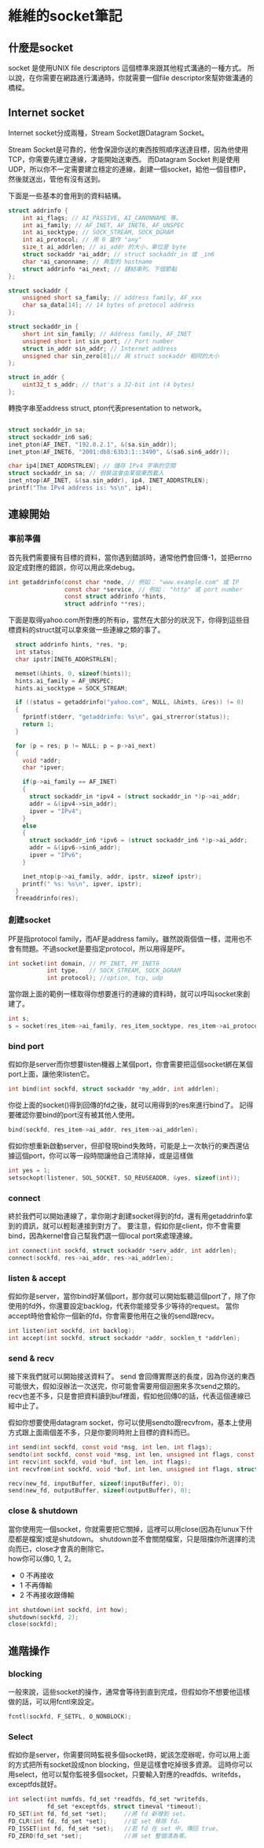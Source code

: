 # 維維的socket筆記


## 什麼是socket

socket 是使用UNIX file descriptors 這個標準來跟其他程式溝通的一種方式。
所以說，在你需要在網路進行溝通時，你就需要一個file descriptor來幫妳做溝通的橋樑。


## Internet socket
Internet socket分成兩種，Stream Socket跟Datagram Socket。

Stream Socket是可靠的，他會保證你送的東西按照順序送達目標，因為他使用TCP，你需要先建立連線，才能開始送東西。
而Datagram Socket 則是使用UDP，所以你不一定需要建立穩定的連線，創建一個socket，給他一個目標IP，然後就送出，管他有沒有送到。


下面是一些基本的會用到的資料結構。
``` C
struct addrinfo {
    int ai_flags; // AI_PASSIVE, AI_CANONNAME 等。
    int ai_family; // AF_INET, AF_INET6, AF_UNSPEC
    int ai_socktype; // SOCK_STREAM, SOCK_DGRAM
    int ai_protocol; // 用 0 當作 "any"
    size_t ai_addrlen; // ai_addr 的大小，單位是 byte
    struct sockaddr *ai_addr; // struct sockaddr_in 或 _in6
    char *ai_canonname; // 典型的 hostname
    struct addrinfo *ai_next; // 鏈結串列、下個節點
};

struct sockaddr {
    unsigned short sa_family; // address family, AF_xxx
    char sa_data[14]; // 14 bytes of protocol address
};

struct sockaddr_in {
    short int sin_family; // Address family, AF_INET
    unsigned short int sin_port; // Port number
    struct in_addr sin_addr; // Internet address
    unsigned char sin_zero[8];// 與 struct sockaddr 相同的大小
};

struct in_addr {
    uint32_t s_addr; // that's a 32-bit int (4 bytes)
};
```

轉換字串至address struct, pton代表presentation to network。

```C

struct sockaddr_in sa;
struct sockaddr_in6 sa6;
inet_pton(AF_INET, "192.0.2.1", &(sa.sin_addr));
inet_pton(AF_INET6, "2001:db8:63b3:1::3490", &(sa6.sin6_addr));

char ip4[INET_ADDRSTRLEN]; // 儲存 IPv4 字串的空間
struct sockaddr_in sa; // 假裝這會由某個東西載入
inet_ntop(AF_INET, &(sa.sin_addr), ip4, INET_ADDRSTRLEN);
printf("The IPv4 address is: %s\n", ip4);

```

## 連線開始
### 事前準備
首先我們需要擁有目標的資料，當你遇到錯誤時，通常他們會回傳-1，並把errno設定成對應的錯誤，你可以用此來debug。
```C
int getaddrinfo(const char *node, // 例如： "www.example.com" 或 IP
                const char *service, // 例如： "http" 或 port number
                const struct addrinfo *hints,
                struct addrinfo **res);
```


下面是取得yahoo.com所對應的所有ip，當然在大部分的狀況下，你得到這些目標資料的struct就可以拿來做一些連線之類的事了。

```C
  struct addrinfo hints, *res, *p;
  int status;
  char ipstr[INET6_ADDRSTRLEN];

  memset(&hints, 0, sizeof(hints));
  hints.ai_family = AF_UNSPEC;
  hints.ai_socktype = SOCK_STREAM;

  if ((status = getaddrinfo("yahoo.com", NULL, &hints, &res)) != 0)
  {
    fprintf(stderr, "getaddrinfo: %s\n", gai_strerror(status));
    return 1;
  }

  for (p = res; p != NULL; p = p->ai_next)
  {
    void *addr;
    char *ipver;

    if(p->ai_family == AF_INET)
    {
      struct sockaddr_in *ipv4 = (struct sockaddr_in *)p->ai_addr;
      addr = &(ipv4->sin_addr);
      ipver = "IPv4";
    }
    else
    {
      struct sockaddr_in6 *ipv6 = (struct sockaddr_in6 *)p->ai_addr;
      addr = &(ipv6->sin6_addr);
      ipver = "IPv6";
    }

    inet_ntop(p->ai_family, addr, ipstr, sizeof ipstr);
    printf(" %s: %s\n", ipver, ipstr);
  }
  freeaddrinfo(res);
```
### 創建socket
PF是指protocol family，而AF是address family。雖然說兩個值一樣，混用也不會有問題。不過socket是要指定protocol，所以用得是PF。
```C
int socket(int domain, // PF_INET, PF_INET6
           int type,   // SOCK_STREAM, SOCK_DGRAM
           int protocol); //option, tcp, udp
```

當你跟上面的範例一樣取得你想要進行的連線的資料時，就可以呼叫socket來創建了。
```C
int s;
s = socket(res_item->ai_family, res_item_socktype, res_item->ai_protocol);
```

### bind port
假如你是server而你想要listen機器上某個port，你會需要把這個socket綁在某個port上面，讓他來listen它。

```C
int bind(int sockfd, struct sockaddr *my_addr, int addrlen);
```
你從上面的socket()得到回傳的fd之後，就可以用得到的res來進行bind了。
記得要確認你要bind的port沒有被其他人使用。
```C
bind(sockfd, res_item->ai_addr, res_item->ai_addrlen);
```
假如你想重新啟動server，但卻發現bind失敗時，可能是上一次執行的東西還佔據這個port，你可以等一段時間讓他自己清除掉，或是這樣做
```C
int yes = 1;
setsockopt(listener, SOL_SOCKET, SO_REUSEADDR, &yes, sizeof(int));
```

### connect
終於我們可以開始連線了，拿你剛才創建socket得到的fd，還有用getaddrinfo拿到的資訊，就可以輕鬆連接到對方了。
要注意，假如你是client，你不會需要bind，因為kernel會自己幫我們選一個local port來處理連線。
```C
int connect(int sockfd, struct sockaddr *serv_addr, int addrlen);
connect(sockfd, res->ai_addr, res->ai_addrlen);
```

### listen & accept
假如你是server，當你bind好某個port，那你就可以開始監聽這個port了，除了你使用的fd外，你還要設定backlog，代表你能接受多少等待的request。
當你accept時他會給你一個新的fd，你會需要他用在之後的send跟recv。
```C
int listen(int sockfd, int backlog);
int accept(int sockfd, struct sockaddr *addr, socklen_t *addrlen);
```

### send & recv
接下來我們就可以開始接送資料了。
send 會回傳實際送的長度，因為你送的東西可能很大，假如沒辦法一次送完，你可能會需要用個迴圈來多次send之類的。
recv也差不多，只是會把資料讀到buf裡面，假如他回傳0的話，代表這個連線已經中止了。

假如你想要使用datagram socket，你可以使用sendto跟recvfrom，基本上使用方式跟上面兩個差不多，只是你要同時附上目標的資料而已。
```C
int send(int sockfd, const void *msg, int len, int flags);
sendto(int sockfd, const void *msg, int len, unsigned int flags, const struct sockaddr *to, socklen_t tolen);
int recv(int sockfd, void *buf, int len, int flags);
int recvfrom(int sockfd, void *buf, int len, unsigned int flags, struct sockaddr *from, int *fromlen);

recv(new_fd, inputBuffer, sizeof(inputBuffer), 0);
send(new_fd, outputBuffer, sizeof(outputBuffer), 0);
```

### close & shutdown
當你使用完一個socket，你就需要把它關掉，這裡可以用close(因為在lunux下什麼都是檔案)或是shutdown。
shutdown並不會關閉檔案，只是阻擋你所選擇的流向而已，close才會真的刪除它。 \
how你可以傳0, 1, 2。
* 0 不再接收
* 1 不再傳輸
* 2 不再接收跟傳輸
```C
int shutdown(int sockfd, int how);
shutdown(sockfd, 2);
close(sockfd);
```
## 進階操作

### blocking
一般來說，這些socket的操作，通常會等待到直到完成，但假如你不想要他這樣做的話，可以用fcntl來設定。
```C
fcntl(sockfd, F_SETFL, O_NONBLOCK);
```


### Select
假如你是server，你需要同時監視多個socket時，妮該怎麼辦呢，你可以用上面的方式把所有socket設成non blocking，但是這樣會吃掉很多資源。
這時你可以用select，他可以幫你監視多個socket，只要輸入對應的readfds、writefds， exceptfds就好。

```C
int select(int numfds, fd_set *readfds, fd_set *writefds,
           fd_set *exceptfds, struct timeval *timeout);
FD_SET(int fd, fd_set *set);     //將 fd 新增到 set。
FD_CLR(int fd, fd_set *set);     //從 set 移除 fd。
FD_ISSET(int fd, fd_set *set);   //若 fd 在 set 中，傳回 true。
FD_ZERO(fd_set *set);            //將 set 整個清為零。
```
















